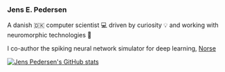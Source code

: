 ### Jens E. Pedersen

A danish 🇩🇰 computer scientist 💻 driven by curiosity 💡 and working with neuromorphic technologies 🧠

I co-author the spiking neural network simulator for deep learning, [Norse](https://github.com/norse/norse)

[![Jens Pedersen's GitHub stats](https://github-readme-stats.vercel.app/api?username=jegp)](https://github.com/anuraghazra/github-readme-stats)
